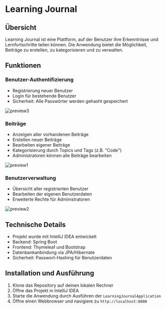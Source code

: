 # Learning Journal

## Übersicht
Learning Journal ist eine Plattform, auf der Benutzer ihre Erkenntnisse und Lernfortschritte teilen können. Die Anwendung bietet die Möglichkeit, Beiträge zu erstellen, zu kategorisieren und zu verwalten.

## Funktionen

### Benutzer-Authentifizierung
- Registrierung neuer Benutzer
- Login für bestehende Benutzer
- Sicherheit: Alle Passwörter werden gehasht gespeichert

![preview3](https://github.com/user-attachments/assets/9889c139-8fb2-48e5-bb8a-d73e0ddbac18)

### Beiträge
- Anzeigen aller vorhandenen Beiträge
- Erstellen neuer Beiträge
- Bearbeiten eigener Beiträge
- Kategorisierung durch Topics und Tags (z.B. "Code")
- Administratoren können alle Beiträge bearbeiten

![preview1](https://github.com/user-attachments/assets/71d49a34-6e3f-4af2-a092-ffc7954c65cd)

### Benutzerverwaltung
- Übersicht aller registrierten Benutzer
- Bearbeiten der eigenen Benutzerdaten
- Erweiterte Rechte für Administratoren

![preview2](https://github.com/user-attachments/assets/2725583a-11a3-473d-9acf-ac18a1fd7687)

## Technische Details
- Projekt wurde mit IntelliJ IDEA entwickelt
- Backend: Spring Boot
- Frontend: Thymeleaf und Bootstrap
- Datenbankanbindung via JPA/Hibernate
- Sicherheit: Passwort-Hashing für Benutzerdaten

## Installation und Ausführung
1. Klone das Repository auf deinen lokalen Rechner
2. Öffne das Projekt in IntelliJ IDEA
3. Starte die Anwendung durch Ausführen der `LearningJournalApplication`
4. Öffne einen Webbrowser und navigiere zu `http://localhost:8080`
